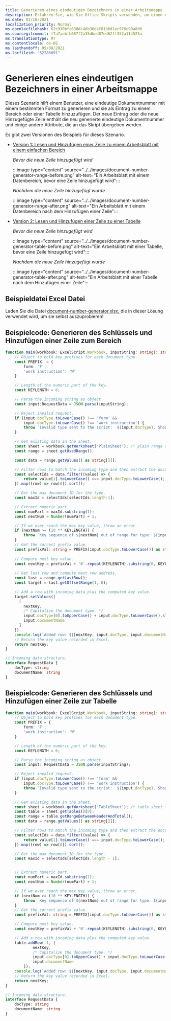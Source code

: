 ```yaml
---
title: Generieren eines eindeutigen Bezeichners in einer Arbeitsmappe
description: Erfahren Sie, wie Sie Office Skripts verwenden, um einen eindeutigen Bezeichner zu generieren und einer Tabelle und einem Bereich eine Zeile hinzuzufügen.
ms.date: 03/18/2021
localization_priority: Normal
ms.openlocfilehash: 62c930bfc638dc46b36daf81b6d1ec976c90a8d0
ms.sourcegitcommit: f7a7aebfb687f2a35dbed07ed62ff352a114525a
ms.translationtype: MT
ms.contentlocale: de-DE
ms.lasthandoff: 05/08/2021
ms.locfileid: "52286091"
---
```

# <a name="generate-a-unique-identifier-in-a-workbook"></a>Generieren eines eindeutigen Bezeichners in einer Arbeitsmappe

Dieses Szenario hilft einem Benutzer, eine eindeutige Dokumentnummer mit einem bestimmten Format zu generieren und sie als Eintrag zu einem Bereich oder einer Tabelle hinzuzufügen. Der neue Eintrag oder die neue Hinzugefügte Zeile enthält die neu generierte eindeutige Dokumentnummer und einige andere Attribute, die an das Skript übergeben werden.

Es gibt zwei Versionen des Beispiels für dieses Szenario.

* [Version 1: Lesen und Hinzufügen einer Zeile zu einem Arbeitsblatt mit einem einfachen Bereich](#sample-code-generate-key-and-add-row-to-range)

    _Bevor die neue Zeile hinzugefügt wird_

    :::image type="content" source="../../images/document-number-generator-range-before.png" alt-text="Ein Arbeitsblatt mit einem Datenbereich, bevor eine Zeile hinzugefügt wird":::

    _Nachdem die neue Zeile hinzugefügt wurde_

    :::image type="content" source="../../images/document-number-generator-range-after.png" alt-text="Ein Arbeitsblatt mit einem Datenbereich nach dem Hinzufügen einer Zeile":::

* [Version 2: Lesen und Hinzufügen einer Zeile zu einer Tabelle](#sample-code-generate-key-and-add-row-to-table)

    _Bevor die neue Zeile hinzugefügt wird_

    :::image type="content" source="../../images/document-number-generator-table-before.png" alt-text="Ein Arbeitsblatt mit einer Tabelle, bevor eine Zeile hinzugefügt wird":::

    _Nachdem die neue Zeile hinzugefügt wurde_

    :::image type="content" source="../../images/document-number-generator-table-after.png" alt-text="Ein Arbeitsblatt mit einer Tabelle nach dem Hinzufügen einer Zeile":::

## <a name="sample-excel-file"></a>Beispieldatei Excel Datei

Laden Sie die Datei <a href="document-number-generator.xlsx">document-number-generator.xlsx, </a> die in dieser Lösung verwendet wird, um sie selbst auszuprobieren!

## <a name="sample-code-generate-key-and-add-row-to-range"></a>Beispielcode: Generieren des Schlüssels und Hinzufügen einer Zeile zum Bereich

```TypeScript
function main(workbook: ExcelScript.Workbook, inputString: string): string {
    // Object to hold key prefixes for each document type.
    const PREFIX  = {
        form: 'F',
        'work instruction': 'W'
    }

    // Length of the numeric part of the key.
    const KEYLENGTH = 6;

    // Parse the incoming string as object.
    const input:RequestData = JSON.parse(inputString);

    // Reject invalid request.
    if (input.docType.toLowerCase() !== 'form' && 
        input.docType.toLowerCase() !== 'work instruction') {
        throw `Invalid type sent to the script:  ${input.docType}. Should be one of the following: ${Object.keys(PREFIX)}`
    }

    // Get existing data in the sheet.
    const sheet = workbook.getWorksheet('PlainSheet'); /* plain range sheet */
    const range = sheet.getUsedRange();

    const data = range.getValues() as string[][];

    // Filter rows to match the incoming type and then extract the document number column (index 0) and then sort it. 
    const selectIds = data.filter((value) => {
        return value[1].toLowerCase() === input.docType.toLowerCase();
    }).map((row) => row[0]).sort();

    // Get the max document ID for the type.
    const maxId = selectIds[selectIds.length-1];

    // Extract numeric part.
    const numPart = maxId.substring(1);
    const nextNum = Number(numPart) + 1;

    // If we ever reach the max key value, throw an error.
    if (nextNum >= (10 ** KEYLENGTH)) {
        throw `Key sequence of ${nextNum} out of range for type: ${input.docType}.`
    }
    // Get the correct prefix value.
    const prefixVal: string = PREFIX[input.docType.toLowerCase()] as string;
    
    // Compute next key value.
    const nextKey = prefixVal + '0'.repeat(KEYLENGTH).substring(0, KEYLENGTH - String(nextNum).length) + String(nextNum);
    
    // Get last row and compute next row address.
    const last = range.getLastRow();
    const target = last.getOffsetRange(1, 0);

    // Add a row with incoming data plus the computed key value.
    target.setValues([
      [
        nextKey, 
        /* Capitalize the document type. */
        input.docType[0].toUpperCase() + input.docType.toLowerCase().slice(1),
        input.documentName
      ]
    ])
    console.log(`Added row: ${[nextKey, input.docType, input.documentName]}`)
    // Return the key value recorded in Excel.
    return nextKey;
}

// Incoming data structure.
interface RequestData {
    docType: string
    documentName: string
}
```

## <a name="sample-code-generate-key-and-add-row-to-table"></a>Beispielcode: Generieren des Schlüssels und Hinzufügen einer Zeile zur Tabelle

```TypeScript
function main(workbook: ExcelScript.Workbook, inputString: string): string {
    // Object to hold key prefixes for each document type.
    const PREFIX = {
        form: 'F',
        'work instruction': 'W'
    }

    // Length of the numeric part of the key.
    const KEYLENGTH = 6;

    // Parse the incoming string as object.
    const input: RequestData = JSON.parse(inputString);

    // Reject invalid request.
    if (input.docType.toLowerCase() !== 'form' &&
        input.docType.toLowerCase() !== 'work instruction') {
        throw `Invalid type sent to the script:  ${input.docType}. Should be one of the following: ${Object.keys(PREFIX)}`
    }

    // Get existing data in the sheet.
    const sheet = workbook.getWorksheet('TableSheet'); /* table sheet */
    const table = sheet.getTables()[0];
    const range = table.getRangeBetweenHeaderAndTotal();
    const data = range.getValues() as string[][];

    // Filter rows to match the incoming type and then extract the document number column (index 0) and then sort it.
    const selectIds = data.filter((value) => {
        return value[1].toLowerCase() === input.docType.toLowerCase();
    }).map((row) => row[0]).sort();

    // Get the max document ID for the type.
    const maxId = selectIds[selectIds.length - 1];


    // Extract numeric part.
    const numPart = maxId.substring(1);
    const nextNum = Number(numPart) + 1;

    // If we ever reach the max key value, throw an error.
    if (nextNum >= (10 ** KEYLENGTH)) {
        throw `Key sequence of ${nextNum} out of range for type: ${input.docType}.`
    }
    // Get the correct prefix value.
    const prefixVal: string = PREFIX[input.docType.toLowerCase()] as string;

    // Compute next key value.
    const nextKey = prefixVal + '0'.repeat(KEYLENGTH).substring(0, KEYLENGTH - String(nextNum).length) + String(nextNum);

    // Add a row with incoming data plus the computed key value.
    table.addRow(-1, [
            nextKey,
            /* Capitalize the document type. */
            input.docType[0].toUpperCase() + input.docType.toLowerCase().slice(1),
            input.documentName
        ]);
    console.log(`Added row: ${[nextKey, input.docType, input.documentName]}`)
    // Return the key value recorded in Excel.
    return nextKey;
}

// Incoming data structure.
interface RequestData {
    docType: string
    documentName: string
}
```
